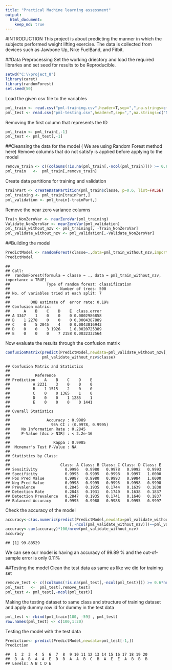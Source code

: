 ```yaml
---
title: "Practical Machine learning assessment"
output: 
  html_document:
    keep_md: true
---
```

#INTRODUCTION
This project is about predicting the manner in which the subjects performed weight lifting exercise. The data is collected from devices such as Jawbone Up, Nike FuelBand, and Fitbit.

##Data Preprocessing
Set the working driectory and load the required libraries and set seed for results to be Reproducible.

```r
setwd("C:\\project_8")
library(caret)
library(randomForest)
set.seed(50)
```
Load the given csv file to the variables

```r
pml_train <- read.csv("pml-training.csv",header=T,sep=",",na.strings=c("NA","NaN", " ", "", "#DIV/0!"))
pml_test <- read.csv("pml-testing.csv",header=T,sep=",",na.strings=c("NA","NaN", " ", "", "#DIV/0!"))
```
Removing the first column that represents the ID

```r
pml_train <- pml_train[,-1]
pml_test <- pml_test[,-1]
```
##Cleansing the data for the model ( We are using Random Forest method here)
Remove columns that do not satisfy is applied before applying to the model

```r
remove_train <- c((colSums(!is.na(pml_train[,-ncol(pml_train)])) >= 0.6*nrow(pml_train)))
pml_train   <-  pml_train[,remove_train]
```
Create data partitions for training and validation

```r
trainPart <- createDataPartition(pml_train$classe, p=0.6, list=FALSE)
pml_training <- pml_train[trainPart,]
pml_validation <- pml_train[-trainPart,]
```
Remove the near zero variance columns

```r
Train_NonZeroVar <- nearZeroVar(pml_training)
Validate_NonZeroVar <- nearZeroVar(pml_validation)
pml_train_without_nzv <- pml_training[, -Train_NonZeroVar]
pml_validate_without_nzv <- pml_validation[,-Validate_NonZeroVar]
```
##Building the model

```r
PredictModel <- randomForest(classe~.,data=pml_train_without_nzv,importance=TRUE)
PredictModel
```

```
## 
## Call:
##  randomForest(formula = classe ~ ., data = pml_train_without_nzv,      importance = TRUE) 
##                Type of random forest: classification
##                      Number of trees: 500
## No. of variables tried at each split: 7
## 
##         OOB estimate of  error rate: 0.19%
## Confusion matrix:
##      A    B    C    D    E  class.error
## A 3347    1    0    0    0 0.0002986858
## B    1 2278    0    0    0 0.0004387889
## C    0    5 2045    4    0 0.0043816943
## D    0    0    3 1926    1 0.0020725389
## E    0    0    0    7 2158 0.0032332564
```
Now evaluate the results through the confusion matrix

```r
confusionMatrix(predict(PredictModel,newdata=pml_validate_without_nzv[,-ncol(pml_validate_without_nzv)]),
                pml_validate_without_nzv$classe)
```

```
## Confusion Matrix and Statistics
## 
##           Reference
## Prediction    A    B    C    D    E
##          A 2231    3    0    0    0
##          B    1 1515    2    0    0
##          C    0    0 1365    1    0
##          D    0    0    1 1285    1
##          E    0    0    0    0 1441
## 
## Overall Statistics
##                                           
##                Accuracy : 0.9989          
##                  95% CI : (0.9978, 0.9995)
##     No Information Rate : 0.2845          
##     P-Value [Acc > NIR] : < 2.2e-16       
##                                           
##                   Kappa : 0.9985          
##  Mcnemar's Test P-Value : NA              
## 
## Statistics by Class:
## 
##                      Class: A Class: B Class: C Class: D Class: E
## Sensitivity            0.9996   0.9980   0.9978   0.9992   0.9993
## Specificity            0.9995   0.9995   0.9998   0.9997   1.0000
## Pos Pred Value         0.9987   0.9980   0.9993   0.9984   1.0000
## Neg Pred Value         0.9998   0.9995   0.9995   0.9998   0.9998
## Prevalence             0.2845   0.1935   0.1744   0.1639   0.1838
## Detection Rate         0.2843   0.1931   0.1740   0.1638   0.1837
## Detection Prevalence   0.2847   0.1935   0.1741   0.1640   0.1837
## Balanced Accuracy      0.9995   0.9988   0.9988   0.9995   0.9997
```
Check the accuracy of the model

```r
accuracy<-c(as.numeric(predict(PredictModel,newdata=pml_validate_without_nzv
                            [,-ncol(pml_validate_without_nzv)])==pml_validate_without_nzv$classe))
accuracy<-sum(accuracy)*100/nrow(pml_validate_without_nzv)
accuracy
```

```
## [1] 99.88529
```
We can see our model is having an accuracy of 99.89 % and the out-of-sample error is only 0.11%

##Testing the model
Clean the test data as same as like we did for training set

```r
remove_test <- c((colSums(!is.na(pml_test[,-ncol(pml_test)])) >= 0.6*nrow(pml_test)))
pml_test   <-  pml_test[,remove_test]
pml_test <- pml_test[,-ncol(pml_test)]
```
Making the testing dataset to same class and structure of training dataset and apply dummy row id for dummy in the test data

```r
pml_test <- rbind(pml_train[100, -59] , pml_test)
row.names(pml_test) <- c(100,1:20)
```
Testing the model with the test data

```r
Prediction<- predict(PredictModel,newdata=pml_test[-1,])
Prediction
```

```
##  1  2  3  4  5  6  7  8  9 10 11 12 13 14 15 16 17 18 19 20 
##  B  A  B  A  A  E  D  B  A  A  B  C  B  A  E  E  A  B  B  B 
## Levels: A B C D E
```

